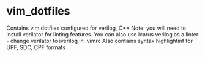 # vim_dotfiles
Contains vim dotfiles configured for verilog, C++
Note: you will need to install verilator for linting features.
You can also use icarus verilog as a linter - change verilator to iverilog in .vimrc
Also contains syntax highlightinf for UPF, SDC, CPF formats 
